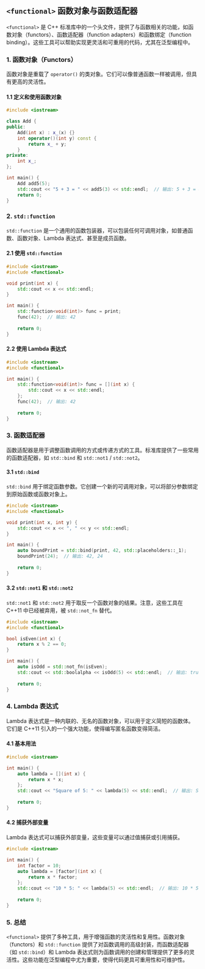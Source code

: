 ## `<functional>` 函数对象与函数适配器

`<functional>` 是 C++ 标准库中的一个头文件，提供了与函数相关的功能，如函数对象（functors）、函数适配器（function adapters）和函数绑定（function binding）。这些工具可以帮助实现更灵活和可重用的代码，尤其在泛型编程中。

### 1. **函数对象（Functors）**

函数对象是重载了 `operator()` 的类对象。它们可以像普通函数一样被调用，但具有更高的灵活性。

#### 1.1 定义和使用函数对象

```cpp
#include <iostream>

class Add {
public:
    Add(int x) : x_(x) {}
    int operator()(int y) const {
        return x_ + y;
    }
private:
    int x_;
};

int main() {
    Add add5(5);
    std::cout << "5 + 3 = " << add5(3) << std::endl;  // 输出: 5 + 3 = 8
    return 0;
}
```

### 2. **`std::function`**

`std::function` 是一个通用的函数包装器，可以包装任何可调用对象，如普通函数、函数对象、Lambda 表达式、甚至是成员函数。

#### 2.1 使用 `std::function`

```cpp
#include <iostream>
#include <functional>

void print(int x) {
    std::cout << x << std::endl;
}

int main() {
    std::function<void(int)> func = print;
    func(42);  // 输出: 42
    
    return 0;
}
```

#### 2.2 使用 Lambda 表达式

```cpp
#include <iostream>
#include <functional>

int main() {
    std::function<void(int)> func = [](int x) {
        std::cout << x << std::endl;
    };
    func(42);  // 输出: 42
    
    return 0;
}
```

### 3. **函数适配器**

函数适配器是用于调整函数调用的方式或传递方式的工具。标准库提供了一些常用的函数适配器，如 `std::bind` 和 `std::not1` / `std::not2`。

#### 3.1 `std::bind`

`std::bind` 用于绑定函数参数。它创建一个新的可调用对象，可以将部分参数绑定到原始函数或函数对象上。

```cpp
#include <iostream>
#include <functional>

void print(int x, int y) {
    std::cout << x << ", " << y << std::endl;
}

int main() {
    auto boundPrint = std::bind(print, 42, std::placeholders::_1);
    boundPrint(24);  // 输出: 42, 24
    
    return 0;
}
```

#### 3.2 `std::not1` 和 `std::not2`

`std::not1` 和 `std::not2` 用于取反一个函数对象的结果。注意，这些工具在 C++11 中已经被弃用，被 `std::not_fn` 替代。

```cpp
#include <iostream>
#include <functional>

bool isEven(int x) {
    return x % 2 == 0;
}

int main() {
    auto isOdd = std::not_fn(isEven);
    std::cout << std::boolalpha << isOdd(5) << std::endl;  // 输出: true
    
    return 0;
}
```

### 4. **Lambda 表达式**

Lambda 表达式是一种内联的、无名的函数对象，可以用于定义简短的函数体。它们是 C++11 引入的一个强大功能，使得编写匿名函数变得简洁。

#### 4.1 基本用法

```cpp
#include <iostream>

int main() {
    auto lambda = [](int x) {
        return x * x;
    };
    std::cout << "Square of 5: " << lambda(5) << std::endl;  // 输出: Square of 5: 25
    
    return 0;
}
```

#### 4.2 捕获外部变量

Lambda 表达式可以捕获外部变量，这些变量可以通过值捕获或引用捕获。

```cpp
#include <iostream>

int main() {
    int factor = 10;
    auto lambda = [factor](int x) {
        return x * factor;
    };
    std::cout << "10 * 5: " << lambda(5) << std::endl;  // 输出: 10 * 5: 50
    
    return 0;
}
```

### 5. **总结**

`<functional>` 提供了多种工具，用于增强函数的灵活性和复用性。函数对象（functors）和 `std::function` 提供了对函数调用的高级封装，而函数适配器（如 `std::bind`）和 Lambda 表达式则为函数调用的创建和管理提供了更多的灵活性。这些功能在泛型编程中尤为重要，使得代码更具可重用性和可维护性。